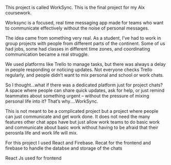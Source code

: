 This project is called WorkSync. This is the final project for my Alx coursework.

Worksync is a focused, real time messaging app made for teams who want to communicate effectively without the noise of personal messages.

The idea came from something very real. As a student, I’ve had to work in group projects with people from different parts of the continent. Some of us had jobs, some had classes in different time zones, and coordinating communication became a real struggle.

We used platforms like Trello to manage tasks, but there was always a delay in people responding or noticing updates. Not everyone checks Trello regularly, and people didn’t want to mix personal and school or work chats.

So I thought...what if there was a dedicated platform just for project chats? A space where people can share quick updates, ask for help, or just remind teammates about something urgent – without the pressure of mixing personal life into it? That’s why....WorkSync.

This is not meant to be a complicated project but a project where people can just communicate and get work done. It does not need the many features other chat apps have but just allow work teams to do basic work and communicate about basic work without having to be afraid that their perosnla life and work life will mix.

For this project I used React and Firebase. Recat for the frontend and firebase to handle the databse and storage of the chats

React Js used for frontend
